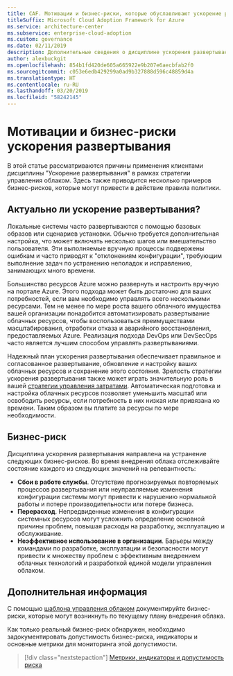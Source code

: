 ```yaml
---
title: CAF. Мотивации и бизнес-риски, которые обуславливают ускорение развертывания
titleSuffix: Microsoft Cloud Adoption Framework for Azure
ms.service: architecture-center
ms.subservice: enterprise-cloud-adoption
ms.custom: governance
ms.date: 02/11/2019
description: Дополнительные сведения о дисциплине ускорения развертывания как части стратегии управления облаком.
author: alexbuckgit
ms.openlocfilehash: 854b1fd420de605a665922e9b207e6aecbfab2f0
ms.sourcegitcommit: c053e6edb429299a0ad9b327888d596c48859d4a
ms.translationtype: HT
ms.contentlocale: ru-RU
ms.lasthandoff: 03/20/2019
ms.locfileid: "58242145"
---
```

# <a name="deployment-acceleration-motivations-and-business-risks"></a>Мотивации и бизнес-риски ускорения развертывания

В этой статье рассматриваются причины применения клиентами дисциплины "Ускорение развертывания" в рамках стратегии управления облаком. Здесь также приводится несколько примеров бизнес-рисков, которые могут привести в действие правила политики.

<!-- markdownlint-disable MD026 -->

## <a name="is-deployment-acceleration-relevant"></a>Актуально ли ускорение развертывания?

Локальные системы часто развертываются с помощью базовых образов или сценариев установки. Обычно требуется дополнительная настройка, что может включать несколько шагов или вмешательство пользователя. Эти выполняемые вручную процессы подвержены ошибкам и часто приводят к "отклонениям конфигурации", требующим выполнение задач по устранению неполадок и исправлению, занимающих много времени.

Большинство ресурсов Azure можно развернуть и настроить вручную на портале Azure. Этого подхода может быть достаточно для ваших потребностей, если вам необходимо управлять всего несколькими ресурсами. Тем не менее по мере роста вашего облачного имущества вашей организации понадобится автоматизировать развертывание облачных ресурсов, чтобы воспользоваться преимуществами масштабирования, отработки отказа и аварийного восстановления, предоставляемых Azure. Реализация подхода DevOps или DevSecOps часто является лучшим способом управлять развертываниями.

Надежный план ускорения развертывания обеспечивает правильное и согласованное развертывание, обновление и настройку ваших облачных ресурсов и сохранение этого состояния. Зрелость стратегии ускорения развертывания также может играть значительную роль в вашей [стратегии управления затратами](../cost-management/overview.md). Автоматическая подготовка и настройка облачных ресурсов позволяет уменьшить масштаб или освободить ресурсы, если потребность в них низкая или привязана ко времени. Таким образом вы платите за ресурсы по мере необходимости.

## <a name="business-risk"></a>Бизнес-риск

Дисциплина ускорения развертывания направлена на устранение следующих бизнес-рисков. Во время внедрения облака отслеживайте состояние каждого из следующих значений на релевантность:

- **Сбои в работе службы**. Отсутствие прогнозируемых повторяемых процессов развертывания или неуправляемые изменения конфигурации системы могут привести к нарушению нормальной работы и потере производительности или потере бизнеса.
- **Перерасход**. Непредвиденные изменения в конфигурации системных ресурсов могут усложнить определение основной причины проблем, повышая расходы на разработку, эксплуатацию и обслуживание.
- **Неэффективное использование в организации**. Барьеры между командами по разработке, эксплуатации и безопасности могут привести к множеству проблем с эффективным внедрением облачных технологий и разработкой единой модели управления облаком.

## <a name="next-steps"></a>Дополнительная информация

С помощью [шаблона управления облаком](./template.md) документируйте бизнес-риски, которые могут возникнуть по текущему плану внедрения облака.

Как только реальный бизнес-риск обнаружен, необходимо задокументировать допустимость бизнес-риска, индикаторы и основные метрики для мониторинга этой допустимости.

> [!div class="nextstepaction"]
> [Метрики, индикаторы и допустимость риска](./metrics-tolerance.md)
